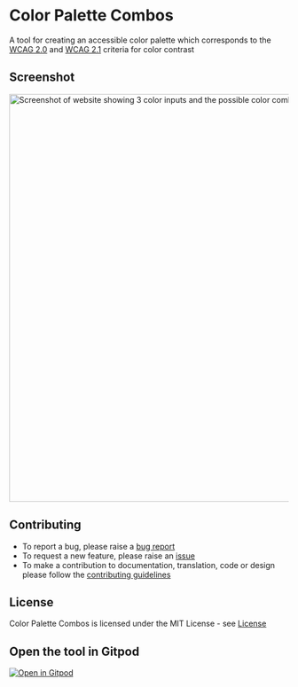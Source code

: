 # Color Palette Combos

A tool for creating an accessible color palette which corresponds to the [WCAG 2.0](https://www.w3.org/TR/UNDERSTANDING-WCAG20/visual-audio-contrast-contrast.html) and [WCAG 2.1](https://www.w3.org/WAI/WCAG21/Understanding/contrast-enhanced.html) criteria for color contrast

## Screenshot

<img width="736" alt="Screenshot of website showing 3 color inputs and the possible color combinations" src="https://user-images.githubusercontent.com/83456083/176761271-e6971a39-a2e8-407f-b00f-78834efa9799.png">


## Contributing

- To report a bug, please raise a [bug report](https://github.com/AccessibleForAll/ColorPaletteCombos/issues/new?assignees=&labels=&template=bug_report.md&title=)
- To request a new feature, please raise an [issue](https://github.com/AccessibleForAll/ColorPaletteCombos/issues/new?assignees=&labels=&template=feature_request.md&title=)
- To make a contribution to documentation, translation, code or design please follow the [contributing guidelines](https://github.com/AccessibleForAll/ColorPaletteCombos/blob/main/CONTRIBUTING.md)

## License

Color Palette Combos is licensed under the MIT License - see [License](https://github.com/AccessibleForAll/ColorPaletteCombos/blob/main/LICENSE)

## Open the tool in Gitpod
[![Open in Gitpod](https://gitpod.io/button/open-in-gitpod.svg)](https://gitpod.io/#https://github.com/AccessibleForAll/ColorPaletteCombos)
